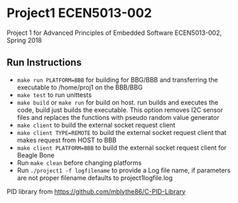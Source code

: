# Project1 ECEN5013-002
Project 1 for Advanced Principles of Embedded Software ECEN5013-002, Spring 2018

## Run Instructions
* `make run PLATFORM=BBB` for building for BBG/BBB and transferring the executable to /home/proj1 on the BBB/BBG
* `make test` to run unittests
* `make build` or `make run` for build on host.     run builds and executes the code, build just builds the executable. This option removes I2C sensor files and replaces the functions with pseudo random value generator
* `make client` to build the external socket request client
* `make client TYPE=REMOTE` to build the external socket request client that makes request from HOST to BBB
* `make client PLATFORM=BBB` to build the external socket request client for Beagle Bone
* Run `make clean` before changing platforms
* Run `./project1 -f logfilename` to provide a Log file name, if parameters are not proper filename defaults to project1logfile.log




PID library from https://github.com/mblythe86/C-PID-Library


